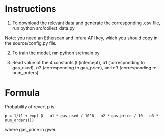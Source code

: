 # Instructions

1. To download the relevant data and generate the corresponding .csv file, run
python src/collect_data.py

Note: you need an Etherscan and Infura API key, which you should copy in the source/config.py file.

2. To train the model, run
python src/main.py

3. Read value of the 4 constants β (intercept), ɑ1 (corresponding to gas_used), ɑ2 (corresponding to gas_price), and ɑ3 (corresponding to num_orders) 

# Formula

Probability of revert p is

```
p = 1/(1 + exp(-β - ɑ1 * gas_used / 10^6 - ɑ2 * gas_price / 10 - ɑ3 * num_orders)))
```

where gas_price in gwei.
